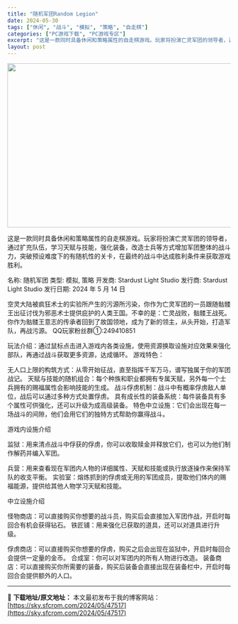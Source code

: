 ```yaml
---
title: "随机军团Random Legion"
date: 2024-05-30
tags: ["休闲", "战斗", "模拟", "策略", "自走棋"]
categories: ["PC游戏下载", "PC游戏专区"]
excerpt: "这是一款同时具备休闲和策略属性的自走棋游戏。玩家将扮演亡灵军团的领导者，通过扩充队伍，学习天赋与技能，强化装备，改造士兵等方式增加军团整体的战斗力，突破预设难度下的有随机性的关卡，在最终的战斗中达成胜利条件来获取游戏胜利。 名称: 随机军团 类型: 模拟, 策略 开发商: Stardust Ligh&hellip;"
layout: post
---
```


<img class="aligncenter size-full wp-image-47518" src="https://sky.sfcrom.com/wp-content/uploads/2024/05/2024053002145596.jpg" alt="" width="660" height="370" />

这是一款同时具备休闲和策略属性的自走棋游戏。玩家将扮演亡灵军团的领导者，通过扩充队伍，学习天赋与技能，强化装备，改造士兵等方式增加军团整体的战斗力，突破预设难度下的有随机性的关卡，在最终的战斗中达成胜利条件来获取游戏胜利。

名称: 随机军团
类型: 模拟, 策略
开发商: Stardust Light Studio
发行商: Stardust Light Studio
发行日期: 2024 年 5 月 14 日

空灵大陆被疯狂术士的实验所产生的污源所污染，你作为亡灵军团的一员跟随骷髅王出征讨伐为邪恶术士提供庇护的人类王国。不幸的是：亡灵战败，骷髅王战死。你作为骷髅王意志的传承者回到了故国领地，成为了新的领主，从头开始，打造军队，再战污源。
QQ玩家粉丝群①:249410851

玩法介绍：通过鼠标点击进入游戏内各类设施，使用资源换取设施对应效果来强化部队，再通过战斗获取更多资源，达成循环。
游戏特色：

无人口上限的构筑方式：从零开始征战，直至指挥千军万马，谱写独属于你的军团战记。
天赋与技能的随机组合：每个种族和职业都拥有专属天赋，另外每一个士兵拥有的赐福属性会影响技能的生成。
战斗俘虏机制：战斗中有概率俘虏敌人单位，战后可以通过多种方式处置俘虏。
具有成长性的装备系统：每件装备具有多个属性可供强化，还可以升级为成高级装备。
特色中立设施：它们会出现在每一场战斗的间隙，他们会用它们的独特方式帮助你赢得战斗。

游戏内设施介绍

监狱：用来清点战斗中俘获的俘虏，你可以收取赎金并释放它们，也可以为他们制作解药并编入军团。

兵营：用来查看现在军团内人物的详细属性、天赋和技能或执行放逐操作来保持军队的收支平衡。
实验室：熔炼抓到的俘虏或无用的军团成员，提取他们体内的赐福能源，提供给其他人物学习天赋和技能。

中立设施介绍

怪物商店：可以直接购买你想要的战斗员，购买后会直接加入军团作战，开启时每回合有机会获得钻石。
铁匠铺：用来强化已获取的道具，还可以对道具进行升级。

俘虏商店：可以直接购买你想要的俘虏，购买之后会出现在监狱中，开启时每回合会提供一定量的金币。
合成室：你可以对军团内的所有人物进行改造。
装备商店：可以直接购买你所需要的装备，购买后装备会直接出现在装备栏中，开启时每回合会提供额外的人口。

---
📖 **下载地址/原文地址：** 本文最初发布于我的博客网站：[https://sky.sfcrom.com/2024/05/47517](https://sky.sfcrom.com/2024/05/47517)
